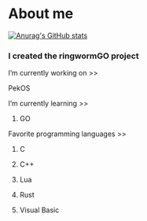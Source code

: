 # About me

[![Anurag's GitHub stats](https://github-readme-stats.vercel.app/api?username=StjepanBM1)](https://github.com/anuraghazra/github-readme-stats)

### I created the ringwormGO project

I’m currently working on  >>
   
   PekOS
        
I’m currently learning >>

   1. GO
            
Favorite programming languages >>
   1. C

   2. C++

   3. Lua

   4. Rust

   5. Visual Basic
